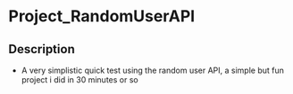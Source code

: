 # Project_RandomUserAPI

## Description
- A very simplistic quick test using the random user API, a simple but fun project i did in 30 minutes or so
